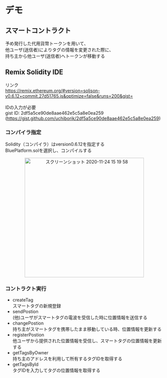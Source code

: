 # デモ
## スマートコントラクト

予め発行した代用貨幣トークンを用いて、</br>
他ユーザ(送信者)によりタグの情報を変更された際に、</br>
持ち主から他ユーザ(送信者)へトークンが移動する

## Remix Solidity IDE
リンク</br>
https://remix.ethereum.org/#version=soljson-v0.6.12+commit.27d51765.js&optimize=false&runs=200&gist= </br></br>
IDの入力が必要 </br>
gist ID: 2df5a5ce90de8aae462e5c5a8e0ea259 </br>
(https://gist.github.com/uchiborik/2df5a5ce90de8aae462e5c5a8e0ea259)

### コンパイラ指定
Solidity（コンパイラ）はversion0.6.12を指定する</br>
BluePlatform.solを選択し、コンパイルする

<div align="center">
<img width="380" alt="スクリーンショット 2020-11-24 15 19 58" src="https://user-images.githubusercontent.com/26053360/100056319-d500ad80-2e68-11eb-9fb5-5952646a840b.png"> 
</div>


### コントラクト実行
- createTag </br>
スマートタグの新規登録
- sendPostion </br>
(他)ユーザがスマートタグの電波を受信した時に位置情報を送信する
- changePostion </br>
持ち主がスマートタグを携帯したまま移動している時、位置情報を更新する
- registerPostion </br>
他ユーザから提供された位置情報を受信し、スマートタグの位置情報を更新する
- getTagsByOwner </br>
持ち主のアドレスを利用して所有するタグIDを取得する
- getTagsById </br>
タグIDを入力してタグの位置情報を取得する
